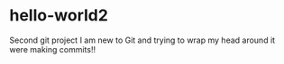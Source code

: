 # hello-world2
Second git project
I am new to Git and trying to wrap my head around it
were making commits!!
